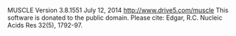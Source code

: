 MUSCLE Version 3.8.1551 July 12, 2014
http://www.drive5.com/muscle
This software is donated to the public domain.
Please cite: Edgar, R.C. Nucleic Acids Res 32(5), 1792-97.
